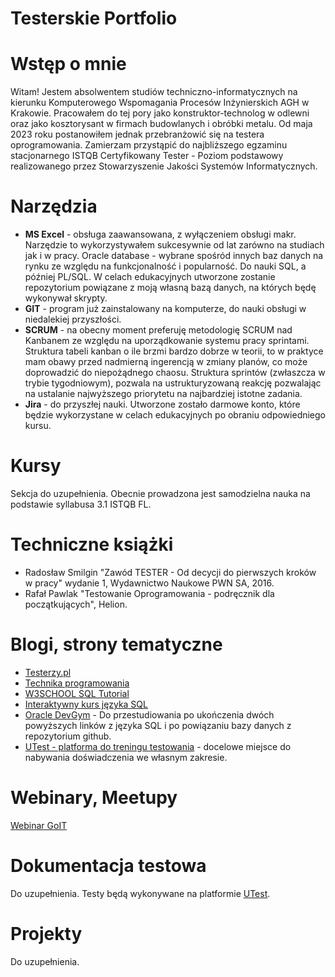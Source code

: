 # Testerskie Portfolio

# Wstęp o mnie
Witam!
Jestem absolwentem studiów techniczno-informatycznych na kierunku Komputerowego Wspomagania Procesów Inżynierskich AGH w Krakowie. Pracowałem do tej pory jako konstruktor-technolog w odlewni oraz jako kosztorysant w firmach budowlanych i obróbki metalu. Od maja 2023 roku postanowiłem jednak przebranżowić się na testera oprogramowania. Zamierzam przystąpić do najbliższego egzaminu stacjonarnego ISTQB Certyfikowany Tester - Poziom podstawowy realizowanego przez Stowarzyszenie Jakości Systemów Informatycznych.
# Narzędzia
* **MS Excel** - obsługa zaawansowana, z wyłączeniem obsługi makr. Narzędzie to wykorzystywałem sukcesywnie od lat zarówno na studiach jak i w pracy.
Oracle database - wybrane spośród innych baz danych na rynku ze względu na funkcjonalność i popularność. Do nauki SQL, a później PL/SQL. W celach edukacyjnych utworzone zostanie repozytorium powiązane z moją własną bazą danych, na których będę wykonywał skrypty.
* **GIT** - program już zainstalowany na komputerze, do nauki obsługi w niedalekiej przyszłości.
* **SCRUM** - na obecny moment preferuję metodologię SCRUM nad Kanbanem ze względu na uporządkowanie systemu pracy sprintami. Struktura tabeli kanban o ile brzmi bardzo dobrze w teorii, to w praktyce mam obawy przed nadmierną ingerencją w zmiany planów, co może doprowadzić do niepożądnego chaosu. Struktura sprintów (zwłaszcza w trybie tygodniowym), pozwala na ustrukturyzowaną reakcję pozwalając na ustalanie najwyższego priorytetu na najbardziej istotne zadania.
* **Jira** - do przyszłej nauki. Utworzone zostało darmowe konto, które będzie wykorzystane w celach edukacyjnych po obraniu odpowiedniego kursu.
# Kursy
Sekcja do uzupełnienia. Obecnie prowadzona jest samodzielna nauka na podstawie syllabusa 3.1 ISTQB FL.
# Techniczne książki
* Radosław Smilgin "Zawód TESTER - Od decycji do pierwszych kroków w pracy" wydanie 1, Wydawnictwo Naukowe PWN SA, 2016.
* Rafał Pawlak "Testowanie Oprogramowania - podręcznik dla początkujących", Helion.
# Blogi, strony tematyczne
* [Testerzy.pl](https://testerzy.pl/)
* [Technika programowania](https://www.youtube.com/@TechnikaProgramowania)
* [W3SCHOOL SQL Tutorial](https://www.w3schools.com/sql/)
* [Interaktywny kurs języka SQL](https://brasil.cel.agh.edu.pl/~11smdrobniak/intro.html)
* [Oracle DevGym](https://devgym.oracle.com/pls/apex/f?p=10001:20011::::20011::) - Do przestudiowania po ukończenia dwóch powyższych linków z języka SQL i po powiązaniu bazy danych z repozytorium github.
* [UTest - platforma do treningu testowania](https://utest.com/about-us) - docelowe miejsce do nabywania doświadczenia we własnym zakresie.
# Webinary, Meetupy
[Webinar GoIT](https://w.goit.global/pl/?utm_source=google&utm_medium=cpc&utm_campaign=20210975415&utm_term=149250736786|660259163913||goit%20webinar&gad=1&gclid=Cj0KCQjwj_ajBhCqARIsAA37s0xGVdJP7670mJRVtXR3Q-5OrDd926rzp8Yd_ep_N5NUwmJ_gsUn98kaAiqmEALw_wcB)
# Dokumentacja testowa
Do uzupełnienia. Testy będą wykonywane na platformie [UTest](https://utest.com/about-us).
# Projekty
Do uzupełnienia.
